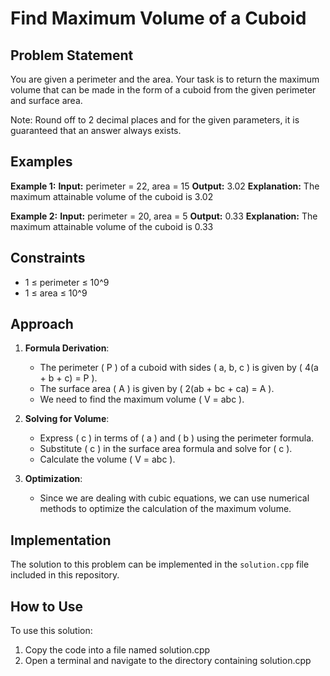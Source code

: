 # Find Maximum Volume of a Cuboid

## Problem Statement
You are given a perimeter and the area. Your task is to return the maximum volume that can be made in the form of a cuboid from the given perimeter and surface area.

Note: Round off to 2 decimal places and for the given parameters, it is guaranteed that an answer always exists.

## Examples

**Example 1:**
**Input:** perimeter = 22, area = 15
**Output:** 3.02
**Explanation:** The maximum attainable volume of the cuboid is 3.02

**Example 2:**
**Input:** perimeter = 20, area = 5
**Output:** 0.33
**Explanation:** The maximum attainable volume of the cuboid is 0.33

## Constraints
- 1 ≤ perimeter ≤ 10^9
- 1 ≤ area ≤ 10^9

## Approach
1. **Formula Derivation**:
   - The perimeter \( P \) of a cuboid with sides \( a, b, c \) is given by \( 4(a + b + c) = P \).
   - The surface area \( A \) is given by \( 2(ab + bc + ca) = A \).
   - We need to find the maximum volume \( V = abc \).

2. **Solving for Volume**:
   - Express \( c \) in terms of \( a \) and \( b \) using the perimeter formula.
   - Substitute \( c \) in the surface area formula and solve for \( c \).
   - Calculate the volume \( V = abc \).

3. **Optimization**:
   - Since we are dealing with cubic equations, we can use numerical methods to optimize the calculation of the maximum volume.

## Implementation

The solution to this problem can be implemented in the `solution.cpp` file included in this repository.


## How to Use
To use this solution:

1. Copy the code into a file named solution.cpp
2. Open a terminal and navigate to the directory containing solution.cpp